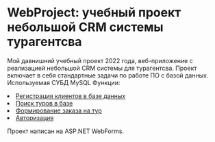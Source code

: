 # WebProject: учебный проект небольшой CRM системы турагентсва
<p>
  Мой давнишний учебный проект 2022 года, веб-приложение с реализацией небольшой CRM системы для турагентсва.
  Проект включает в себя стандартные задачи по работе ПО с базой данных. Используемая СУБД MySQL
  Функции:
  <u>
    <li>Регистрация клиентов в базе данных</li>
    <li>Поиск туров в базе</li>
    <li>Формирование заказа на тур</li>
    <li>Авторизация</li>
  </u>
</p>
<p>
  Проект написан на ASP.NET WebForms.
</p>

